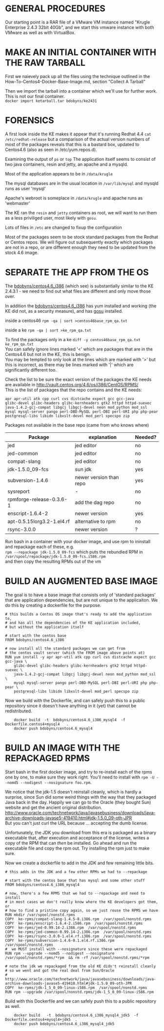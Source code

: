 # GENERAL PROCEDURES

Our starting point is a RAR file of a VMware VM instance named "Krugle Enterprise 2.4.3 32bit 40Gb", and we start this vmware instance with both VMware as well as with VirtualBox.  

# MAKE AN INITIAL CONTAINER WITH THE RAW TARBALL

First we naievely pack up all the files using the technique outlined in the How-To-Centos4-Docker-Base-Image.md, section "Collect A Tarball"

Then we import the tarball into a container which we'll use for further work.  This is not our final container.    
   `docker import ketarball.tar bdobyns/ke2431`

# FORENSICS 

A first look inside the KE makes it appear that it's running Redhat
4.4 `cat /etc/redhat-release` but a comparison of the actual version
numbers of most of the packages reveals that this is a bastard box,
updated to Centos4.6 (also as seen in /etc/yum.repos.d).

Examining the output of `ps` or `top` The application itself seems to
consist of two java containers, resin and jetty, an apache and a
mysqld.

Most of the application appears to be in `/data/krugle`

The mysql databases are in the usual location in `/var/lib/mysql` and mysqld runs as user 'mysql'

Apache's webroot is someplace in `/data/krugle` and apache runs as 'webmaster'

The KE ran the `resin` and `jetty` containers as root, we will want to run them as a less priviliged user, most likely with `gosu`.

Lots of files in `/etc` are changed to fixup the configuration

Most of the packages seem to be stock standard packages from the
Redhat or Centos repos.  We will figure out subsequently exactly which
packages are not in a repo, or are different enough they need to be
updated from the stock 4.6 image.

# SEPARATE THE APP FROM THE OS

The
[bdobyns/centos4.6_i386](https://hub.docker.com/r/bdobyns/centos4.6_i386/)
(which see) is substantially similar to the KE 2.4.3.1 - we need to
find out what files are different and only move those over.  

In addition the [bdobyns/centos4.6_i386](https://hub.docker.com/r/bdobyns/centos4.6_i386/) has yum installed and working
(the KE did not, as a security measure), and has
[gosu](https://github.com/tianon/gosu) installed.

inside a centos46  `rpm -qa | sort >centos46base_rpm_qa.txt`

inside a ke `rpm -qa | sort >ke_rpm_qa.txt`

To find the packages only in a ke  `diff -y centos46base_rpm_qa.txt ke_rpm_qa.txt`  
You can safely ignore lines marked '<' which are packages that are in the Centos4.6 but not in the KE, this is benign.  
You may be tempted to only look at the lines which are marked with '>' but this is incorrect, as there may be lines marked with '|' which are significantly different too.  

Check the list to be sure the exact version of the packages the KE needs are available in http://vault.centos.org/4.6/os/i386/CentOS/RPMS/   
This is the list of packages that the repo contains and the KE needs: 

```
apr apr-util atk cpp curl cvs distcache expect gcc gcc-java
glibc-devel glibc-headers glibc-kernheaders gtk2 httpd httpd-suexec
java-1.4.2-gcj-compat libgcj libgcj-devel neon mod_python mod_ssl
mysql mysql-server pango perl-DBD-MySQL perl-DBI perl-URI php php-pear
postgresql-libs libidn libxslt-devel mod_perl specspo zip
```

Packages not available in the base repo (came from who knows where)

| Package | explanation | Needed? |
| ------- | ----------- | ------- |
| jed | jed editor | no |
| jed-common | jed editor | no |
| compat-slang | jed editor | no |
| jdk-1.5.0_09-fcs | sun jdk | yes |
| subversion-1.4.6 | newer version than repo | yes |
| sysreport | - | no |
| rpmforge-release-0.3.6-1 | add the dag repo | no |
| enscript-1.6.4-2 | newer version | yes |
| apt-0.5.15lorg3.2-1.el4.rf | alternative to rpm | no |
| rsync-3.0.0 | newer version | ? |


Run bash in a container with your docker image, and use rpm to ininstall and repackage each of these, e.g.    
`rpm --repackage jdk-1.5.0_09-fcs` which puts the rebundled RPM in `/var/spool/repackage/jdk-1.5.0_09-fcs.i586.rpm`    
and then copy the resulting RPMs out of the vm

# BUILD AN AUGMENTED BASE IMAGE

The goal is to have a base image that consists only of 'standard packages' that are application dependencies, but are not unique to the applicaiton.   We do this by creating a dockerfile for the purpose.

```
# this builds a Centos OS image that's ready to add the application to,
# and has all the dependencies of the KE application included, 
# but without the application itself

# start with the centos base
FROM bdobyns/centos4.6_i386

# now install all the standard packages we can get from 
# the centos vault server (which the FROM image above points at)
RUN yum install -y apr apr-util atk cpp curl cvs distcache expect gcc gcc-java \
    glibc-devel glibc-headers glibc-kernheaders gtk2 httpd httpd-suexec \
    java-1.4.2-gcj-compat libgcj libgcj-devel neon mod_python mod_ssl \
    mysql mysql-server pango perl-DBD-MySQL perl-DBI perl-URI php php-pear \
    postgresql-libs libidn libxslt-devel mod_perl specspo zip

```

Now we build with the Dockerfile, and can safely push this to a public repository since it doesn't have anything in it (yet) that cannot be redistributed.

```
	docker build  -t  bdobyns/centos4.6_i386_mysql4  -f  Dockerfile.centos4+mysql4   .
	docker push bdobyns/centos4.6_mysql4
```


# BUILD AN IMAGE WITH THE REPACKAGED RPMS

Start bash in the first docker image, and try to re-install each of the rpms one by one, to make sure they work right.  You'll need to install with `rpm -U --nomd5 --nodigest --nosignature foo.rpm`.   

We notice that the jdk-1.5 doesn't reinstall cleanly, which is hardly a surprise, since Sun did some weird things with the way that they packaged Java back in the day.   Happily we can go to the Oracle (they bought Sun) website and get the ancient original distribution.   
   http://www.oracle.com/technetwork/java/javasebusiness/downloads/java-archive-downloads-javase5-419410.html#jdk-1.5.0_09-oth-JPR   
But you can't just curl the URL because ... accepting the dumb license.

Unfortunately, the JDK you download from this era is packaged as a binary executable that, after execution and acceptance of the license, writes a copy of the RPM that can *then* be installed.   Go ahead and run the executable file and copy the rpm out.  Try installing the rpm just to make sure.

Now we create a dockerfile to add in the JDK and few remaining little bits.

```
# this adds in the JDK and a few other RPMs we had to --repackage

# start with the centos base that has mysql and some other stuff
FROM bdobyns/centos4.6_i386_mysql4

# now, there's a few RPMS that we had to --repackage and need to install
# in most cases we don't really know where the KE developers got them, or
# how to find a pristine copy again, so we just reuse the RPMS we have
RUN mkdir /var/spool/nonstd.rpms
COPY  ke-rpms/compat-slang-1.4.5-8.i386.rpm  /var/spool/nonstd.rpms
COPY  ke-rpms/enscript-1.6.4-2.i586.rpm  /var/spool/nonstd.rpms
COPY  ke-rpms/jed-0.99.14-2.i386.rpm  /var/spool/nonstd.rpms
COPY  ke-rpms/jed-common-0.99.14-2.i386.rpm  /var/spool/nonstd.rpms
COPY  ke-rpms/rsync-3.0.0-1.el4.rf.i386.rpm  /var/spool/nonstd.rpms
COPY  ke-rpms/subversion-1.4.6-0.1.el4.rf.i386.rpm  /var/spool/nonstd.rpms
#  we MUST install with --nosignature since these were repackaged
RUN rpm --upgrade --nomd5 --nodigest --nosignature /var/spool/nonstd.rpms/*rpm  && rm -rf /var/spool/nonstd.rpms/*rpm

# note the jdk we repackaged from the old KE didn't reinstall cleanly
# so we went and got the real deal from Sun/Oracle
# http://www.oracle.com/technetwork/java/javasebusiness/downloads/java-archive-downloads-javase5-419410.html#jdk-1.5.0_09-oth-JPR
COPY  ke-rpms/jdk-1_5_0_09-linux-i586.rpm  /var/spool/nonstd.rpms
RUN rpm --upgrade /var/spool/nonstd.rpms/jdk-1_5_0_09-linux-i586.rpm 

```

Build with this Dockerfile and we can safely push this to a public repository as well.

```
	docker build   -t  bdobyns/centos4.6_i386_mysql4_jdk5  -f Dockerfile.centos4+mysql4+jdk5  .
	docker push bdobyns/centos4.6_i386_mysql4_jdk5
```
